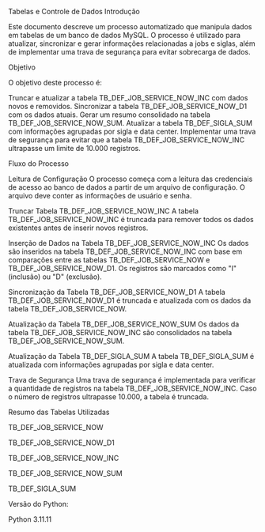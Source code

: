 Tabelas e Controle de Dados
Introdução

Este documento descreve um processo automatizado que manipula dados em tabelas de um banco de dados MySQL.
O processo é utilizado para atualizar, sincronizar e gerar informações relacionadas a jobs e siglas, além de implementar uma trava de segurança para evitar sobrecarga de dados.

Objetivo

O objetivo deste processo é:

Truncar e atualizar a tabela TB_DEF_JOB_SERVICE_NOW_INC com dados novos e removidos.
Sincronizar a tabela TB_DEF_JOB_SERVICE_NOW_D1 com os dados atuais.
Gerar um resumo consolidado na tabela TB_DEF_JOB_SERVICE_NOW_SUM.
Atualizar a tabela TB_DEF_SIGLA_SUM com informações agrupadas por sigla e data center.
Implementar uma trava de segurança para evitar que a tabela TB_DEF_JOB_SERVICE_NOW_INC ultrapasse um limite de 10.000 registros.

Fluxo do Processo

Leitura de Configuração
O processo começa com a leitura das credenciais de acesso ao banco de dados a partir de um arquivo de configuração.
O arquivo deve conter as informações de usuário e senha.

Truncar Tabela TB_DEF_JOB_SERVICE_NOW_INC
A tabela TB_DEF_JOB_SERVICE_NOW_INC é truncada para remover todos os dados existentes antes de inserir novos registros.

Inserção de Dados na Tabela TB_DEF_JOB_SERVICE_NOW_INC
Os dados são inseridos na tabela TB_DEF_JOB_SERVICE_NOW_INC com base em comparações entre as tabelas TB_DEF_JOB_SERVICE_NOW e TB_DEF_JOB_SERVICE_NOW_D1.
Os registros são marcados como "I" (inclusão) ou "D" (exclusão).

Sincronização da Tabela TB_DEF_JOB_SERVICE_NOW_D1
A tabela TB_DEF_JOB_SERVICE_NOW_D1 é truncada e atualizada com os dados da tabela TB_DEF_JOB_SERVICE_NOW.

Atualização da Tabela TB_DEF_JOB_SERVICE_NOW_SUM
Os dados da tabela TB_DEF_JOB_SERVICE_NOW_INC são consolidados na tabela TB_DEF_JOB_SERVICE_NOW_SUM.

Atualização da Tabela TB_DEF_SIGLA_SUM
A tabela TB_DEF_SIGLA_SUM é atualizada com informações agrupadas por sigla e data center.

Trava de Segurança
Uma trava de segurança é implementada para verificar a quantidade de registros na tabela TB_DEF_JOB_SERVICE_NOW_INC.
Caso o número de registros ultrapasse 10.000, a tabela é truncada.

Resumo das Tabelas Utilizadas

TB_DEF_JOB_SERVICE_NOW

TB_DEF_JOB_SERVICE_NOW_D1

TB_DEF_JOB_SERVICE_NOW_INC

TB_DEF_JOB_SERVICE_NOW_SUM

TB_DEF_SIGLA_SUM

Versão do Python:

Python 3.11.11
